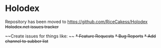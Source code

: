 # Holodex

Repository has been moved to https://github.com/RiceCakess/Holodex
~~Holodex.net issues tracker~~

~~Create issues for things like: ~~
~~* Feature Requests~~
~~* Bug Reports~~
~~* Add channel to subber list~~
